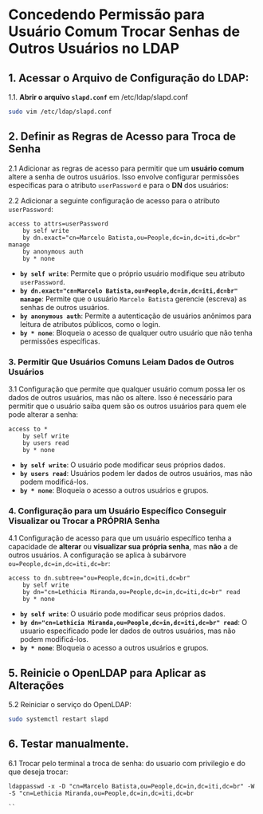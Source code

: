 
# Concedendo Permissão para Usuário Comum Trocar Senhas de Outros Usuários no LDAP

## 1. Acessar o Arquivo de Configuração do LDAP:

1.1. **Abrir o arquivo `slapd.conf`** em /etc/ldap/slapd.conf
   ```bash
   sudo vim /etc/ldap/slapd.conf
   ```

## 2. Definir as Regras de Acesso para Troca de Senha

2.1 Adicionar as regras de acesso para permitir que um **usuário comum** altere a senha de outros usuários. Isso envolve configurar permissões específicas para o atributo `userPassword` e para o **DN** dos usuários:

2.2 Adicionar a seguinte configuração de acesso para o atributo `userPassword`:

```ldif
access to attrs=userPassword
    by self write
    by dn.exact="cn=Marcelo Batista,ou=People,dc=in,dc=iti,dc=br" manage
    by anonymous auth
    by * none
```

- **`by self write`**: Permite que o próprio usuário modifique seu atributo `userPassword`.
- **`by dn.exact="cn=Marcelo Batista,ou=People,dc=in,dc=iti,dc=br" manage`**: Permite que o usuário `Marcelo Batista` gerencie (escreva) as senhas de outros usuários.
- **`by anonymous auth`**: Permite a autenticação de usuários anônimos para leitura de atributos públicos, como o login.
- **`by * none`**: Bloqueia o acesso de qualquer outro usuário que não tenha permissões específicas.

### 3. **Permitir Que Usuários Comuns Leiam Dados de Outros Usuários**

3.1 Configuração que permite que qualquer usuário comum possa ler os dados de outros usuários, mas não os altere. Isso é necessário para permitir que o usuário saiba quem são os outros usuários para quem ele pode alterar a senha:

```ldif
access to *
    by self write
    by users read
    by * none
```

- **`by self write`**: O usuário pode modificar seus próprios dados.
- **`by users read`**: Usuários podem ler dados de outros usuários, mas não podem modificá-los.
- **`by * none`**: Bloqueia o acesso a outros usuários e grupos.

### 4. **Configuração para um Usuário Específico Conseguir Visualizar ou Trocar a PRÓPRIA Senha**

4.1 Configuração de acesso para que um usuário específico tenha a capacidade de **alterar** ou **visualizar sua própria senha**, mas **não** a de outros usuários. A configuração se aplica à subárvore `ou=People,dc=in,dc=iti,dc=br`:

```ldif
access to dn.subtree="ou=People,dc=in,dc=iti,dc=br"
    by self write
    by dn="cn=Lethicia Miranda,ou=People,dc=in,dc=iti,dc=br" read
    by * none
```

- **`by self write`**: O usuário pode modificar seus próprios dados.
- **`by dn="cn=Lethicia Miranda,ou=People,dc=in,dc=iti,dc=br" read`**: O usuario especificado pode ler dados de outros usuários, mas não podem modificá-los.
- **`by * none`**: Bloqueia o acesso a outros usuários e grupos.


## 5. Reinicie o OpenLDAP para Aplicar as Alterações

5.2 Reiniciar o serviço do OpenLDAP:

```bash
sudo systemctl restart slapd
```

## 6. Testar manualmente.

6.1 Trocar pelo terminal a troca de senha: do usuario com privilegio e do que deseja trocar:

```ldif
ldappasswd -x -D "cn=Marcelo Batista,ou=People,dc=in,dc=iti,dc=br" -W -S "cn=Lethicia Miranda,ou=People,dc=in,dc=iti,dc=br

``


